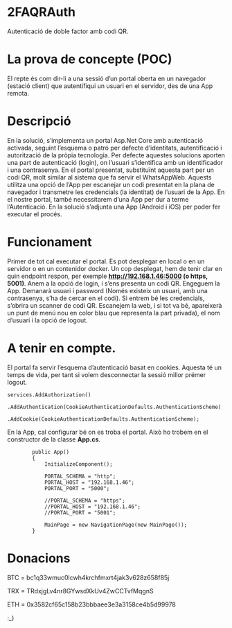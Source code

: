# 2FAQRAuth
Autenticació de doble factor amb codi QR.
# La prova de concepte (POC)
El repte és com dir-li a una sessió d’un portal oberta en un navegador (estació client) que autentifiqui un usuari en el servidor, des de una App remota.
# Descripció
En la solució, s’implementa un portal Asp.Net Core amb autenticació activada, seguint l’esquema o patró per defecte d’identitats, autentificació i autorització de la pròpia tecnologia. 
Per defecte aquestes solucions aporten una part de autenticació (login), on l’usuari s’identifica amb un identificador i una contrasenya. En el portal presentat, substituïnt aquesta part per un codi QR, molt similar al sistema que fa servir el WhatsAppWeb. Aquests utilitza una opció de l’App per escanejar un codi presentat en la plana de navegador i transmetre les credencials (la identitat) de l’usuari de la App. En el nostre portal, també necessitarem d’una App per dur a terme l’Autenticació. En la solució s’adjunta una App (Android i iOS) per poder fer executar el procés.
# Funcionament
Primer de tot cal executar el portal. Es pot desplegar en local o en un servidor o en un contenidor docker. Un cop desplegat, hem de tenir clar en quin endpoint respon, per exemple **http://192.168.1.46:5000 (o https, 5001)**. 
Anem a la opció de login, i s’ens presenta un codi QR.
Engeguem la App. Demanarà usuari i password (Només existeix un usuari, amb una contrasenya, s’ha de cercar en el codi). Si entrem bé les credencials, s’obrira un scanner de codi QR. Escanejem la web, i si tot va bé, apareixerà un punt de menú nou en color blau que representa la part privada), el nom d’usuari i la opció de logout.
# A tenir en compte.
El portal fa servir l’esquema d’autenticació basat en cookies. Aquesta té un temps de vida, per tant si volem desconnectar la sessió millor prémer logout.
```
services.AddAuthorization()
                .AddAuthentication(CookieAuthenticationDefaults.AuthenticationScheme)
                    .AddCookie(CookieAuthenticationDefaults.AuthenticationScheme);
```

En la App, cal configurar bé on es troba el portal. Això ho trobem en el constructor de la classe **App.cs**.
```
        public App()
        {
            InitializeComponent();

            PORTAL_SCHEMA = "http";
            PORTAL_HOST = "192.168.1.46";
            PORTAL_PORT = "5000";

            //PORTAL_SCHEMA = "https";
            //PORTAL_HOST = "192.168.1.46";
            //PORTAL_PORT = "5001";

            MainPage = new NavigationPage(new MainPage());
        }
```

# Donacions

BTC = bc1q33wmuc0lcwh4krchfmxrt4jak3v628z658f85j

TRX = TRdxjgLv4nr8GYwsdXkUv4ZwCCTvfMqgnS

ETH = 0x3582cf65c158b23bbbaee3e3a3158ce4b5d99978

:_)



